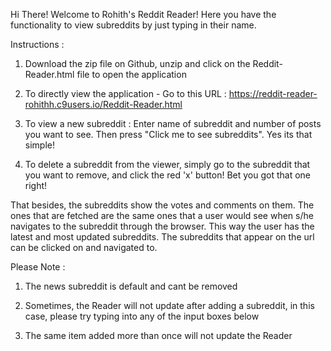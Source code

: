 
Hi There!
Welcome to Rohith's Reddit Reader!
Here you have the functionality to view subreddits by just typing in their name.

Instructions :

1. Download the zip file on Github, unzip and click on the Reddit-Reader.html file to open the application

2. To directly view the application - Go to this URL : https://reddit-reader-rohithh.c9users.io/Reddit-Reader.html

3. To view a new subreddit : Enter name of subreddit and number of posts you want to see. Then press "Click me to see subreddits". Yes its that simple!

4. To delete a subreddit from the viewer, simply go to the subreddit that you want to remove, and click the red 'x' button! Bet you got that one right!

That besides, the subreddits show the votes and comments on them. The ones that are fetched are the same ones that a user would see when s/he navigates to the subreddit through the browser. This way the user has the latest and most updated subreddits. The subreddits that appear on the url can be clicked on and navigated to.

Please Note :

1. The news subreddit is default and cant be removed
 
2. Sometimes, the Reader will not update after adding a subreddit, in this case, please try typing into any of the input boxes below
 
3. The same item added more than once will not update the Reader

